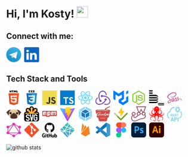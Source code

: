 # Hi, I'm Kosty!&nbsp;<img src="https://media.giphy.com/media/hvRJCLFzcasrR4ia7z/giphy.gif" width="30px" height="30px">

## Connect with me:
<a href="https://t.me/KonstantinKikinov" target="blank"><img src="./images/telegram.svg" title="Telegram" alt="Telegram" width="40px" height="40px"></a>&nbsp;
<a href="https://www.linkedin.com/in/kostiantyn-kikinov-505387b3/" target="blank"><img src="./images/linkedin.svg" title="Linkedin" alt="Linkedin" width="40px" height="40px"></a>
&nbsp;


## Tech Stack and Tools

<img src="./images/html5.svg" title="HTML5" alt="HTML5" width="40px" height="40px"/>&nbsp;
<img src="./images/css3.svg"  title="CSS3" alt="CSS3" width="40px" height="40px"/>&nbsp;
<img src="./images/javascript.svg"  title="JS" alt="JS" width="40px" height="40px"/>&nbsp;
<img src="./images/typescript.svg"  title="TS" alt="TS" width="40px" height="40px"/>&nbsp;
<img src="./images/react.svg"  title="React" alt="React" width="40px" height="40px"/>&nbsp;
<img src="./images/redux.svg"  title="Redux Toolkit" alt="Redux Toolkit" width="40px" height="40px"/>&nbsp;
<img src="./images/mui.svg"  title="Material UI" alt="Material UI" width="40px" height="40px"/>&nbsp;
<img src="./images/nodejs.svg"  title="Node.js" alt="Node.js" width="40px" height="40px"/>&nbsp;
<img src="./images/bem.svg" title="Bem" alt="Bem" width="40px" height="40px"/>&nbsp;
<img src="./images/sass.svg" title="Sass" alt="Sass" width="40px" height="40px"/>&nbsp;
<img src="./images/pug.svg" title="Pug" alt="Pug" width="40px" height="40px"/>&nbsp;
<img src="./images/svg.svg" title="Svg" alt="Svg" width="40px" height="40px"/>&nbsp;
<img src="./images/npm.svg" title="Npm" alt="Npm" width="40px" height="40px"/>&nbsp;
<img src="./images/vite.svg" title="Vite" alt="Vite" width="40px" height="40px"/>&nbsp;
<img src="./images/webpack.svg" title="Webpack" alt="Webpack" width="40px" height="40px"/>&nbsp;
<img src="./images/gulp.svg" title="Gulp" alt="Gulp" width="40px" height="40px"/>&nbsp;
<img src="./images/vitest.svg" title="Vitest" alt="Vitest" width="40px" height="40px"/>&nbsp;
<img src="./images/jest.svg" title="Jest" alt="Jest" width="40px" height="40px"/>&nbsp;
<img src="./images/react-testing-library.svg" title="React Testing Library" alt="React Testing Library" width="40px" height="40px"/>&nbsp;
<img src="./images/rest-api.svg" title="RESTful Api" alt="RESTful Api" width="40px" height="40px"/>&nbsp;
<img src="./images/graphql.svg" title="GraphQL" alt="GraphQL" width="40px" height="40px"/>&nbsp;
<img src="./images/git.svg" title="Git" alt="Git" width="40px" height="40px"/>&nbsp;
<img src="./images/github.svg" title="GitHub"  alt="GitHub" width="40"/>&nbsp;
<img src="./images/netlify.svg" title="Netlify" alt="Netlify" width="40px" height="40px"/>&nbsp;
<img src="./images/firebase.svg" title="Firebase" alt="Firebase" width="40px" height="40px"/>&nbsp;
<img src="./images/vscode.svg" title="Visual Studio Code" alt="Visual Studio Code" width="40px" height="40px"/>&nbsp;
<img src="./images/figma.svg" title="Figma" alt="Figma" width="40px" height="40px"/>&nbsp;
<img src="./images/photoshop.svg" title="PhotoShop" alt="PhotoShop" width="40px" height="40px"/>&nbsp;
<img src="./images/illustrator.svg" title="Illustrator" alt="Illustrator" width="40px" height="40px"/>&nbsp;


<img align="center" src="https://github-readme-stats.vercel.app/api?username=KikinovK&show_icons=true&theme=transparent" alt="github stats" />
